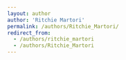 ```yaml
---
layout: author
author: 'Ritchie Martori'
permalink: /authors/Ritchie_Martori/
redirect_from:
  - /authors/ritchie_martori
  - /authors/Ritchie_Martori
---
```

